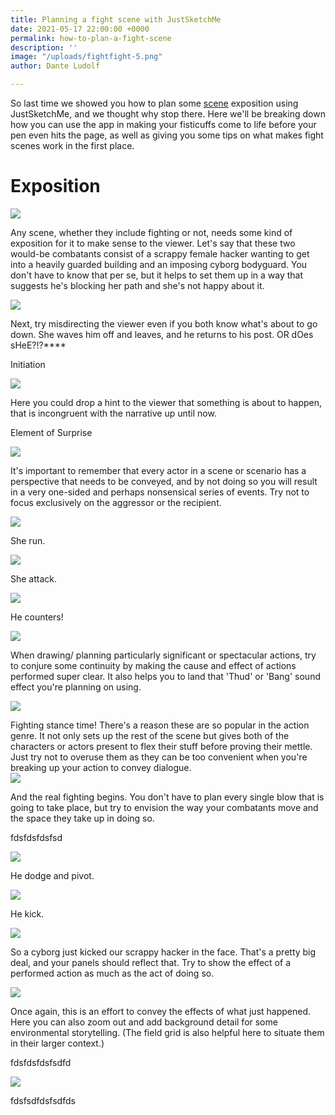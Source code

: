 ```yaml
---
title: Planning a fight scene with JustSketchMe
date: 2021-05-17 22:00:00 +0000
permalink: how-to-plan-a-fight-scene
description: ''
image: "/uploads/fightfight-5.png"
author: Dante Ludolf

---
```

So last time we showed you how to plan some [scene](https://justsketch.me/how-to-plan-comic-panels-justsketchme) exposition using JustSketchMe, and we thought why stop there. Here we'll be breaking down how you can use the app in making your fisticuffs come to life before your pen even hits the page, as well as giving you some tips on what makes fight scenes work in the first place.

# Exposition

![](/uploads/fightfight-1.png)

Any scene, whether they include fighting or not, needs some kind of exposition for it to make sense to the viewer. Let's say that these two would-be combatants consist of a scrappy female hacker wanting to get into a heavily guarded building and an imposing cyborg bodyguard. You don't have to know that per se, but it helps to set them up in a way that suggests he's blocking her path and she's not happy about it. 

![](/uploads/fightfight-2.png)

Next, try misdirecting the viewer even if you both know what's about to go down. She waves him off and leaves, and he returns to his post. OR dOes sHeE?!?****

Initiation 

![](/uploads/fightfight-3.png)

Here you could drop a hint to the viewer that something is about to happen, that is incongruent with the narrative up until now. 

Element of Surprise 

![](/uploads/fightfight-4.png)

It's important to remember that every actor in a scene or scenario has a perspective that needs to be conveyed, and by not doing so you will result in a very one-sided and perhaps nonsensical series of events. Try not to focus exclusively on the aggressor or the recipient.

![](/uploads/fightfight-5.png)

She run. 

![](/uploads/fightfight-6.png)

She attack.

![](/uploads/fightfight-7.png)

He counters!

![](/uploads/fightfight-8.png)

When drawing/ planning particularly significant or spectacular actions, try to conjure some continuity by making the cause and effect of actions performed super clear. It also helps you to land that 'Thud' or 'Bang' sound effect you're planning on using.

![](/uploads/fightfight-9.png)

Fighting stance time! There's a reason these are so popular in the action genre. It not only sets up the rest of the scene but gives both of the characters or actors present to flex their stuff before proving their mettle. Just try not to overuse them as they can be too convenient when you're breaking up your action to convey dialogue.  
![](/uploads/fightfight-10.png)

And the real fighting begins. You don't have to plan every single blow that is going to take place, but try to envision the way your combatants move and the space they take up in doing so. 

fdsfdsfdsfsd

![](/uploads/fightfight-11.png)

He dodge and pivot.

![](/uploads/fightfight-12.png)

He kick. 

![](/uploads/fightfight-13.png)

So a cyborg just kicked our scrappy hacker in the face. That's a pretty big deal, and your panels should reflect that. Try to show the effect of a performed action as much as the act of doing so. 

![](/uploads/fightfight-14.png)

Once again, this is an effort to convey the effects of what just happened. Here you can also zoom out and add background detail for some environmental storytelling. (The field grid is also helpful here to situate them in their larger context.)

fdsfdsfdsfsdfd

![](/uploads/fightfight-15.png)

fdsfsdfdsfsdfds